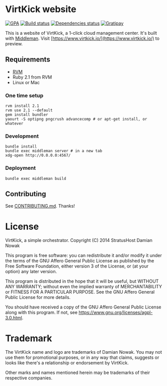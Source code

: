 # VirtKick website

[![GPA](https://img.shields.io/codeclimate/github/virtkick/virtkick-website.svg?style=flat-square)](https://codeclimate.com/github/virtkick/virtkick-website)
[![Build status](https://img.shields.io/travis/virtkick/virtkick-website.svg?style=flat-square)](https://travis-ci.org/virtkick/virtkick-website)
[![Dependencies status](http://img.shields.io/gemnasium/virtkick/virtkick-website.svg?style=flat-square)](https://gemnasium.com/virtkick/virtkick-website)
[![Gratipay](https://img.shields.io/gratipay/virtkick.svg?style=flat-square)](https://gratipay.com/virtkick/)

This is a website of VirtKick, a 1-click cloud management center.
It's built with [Middleman](http://middlemanapp.com/).
Visit [https://www.virtkick.io/](https://www.virtkick.io/) to preview.

## Requirements

- [RVM](https://rvm.io/)
- Ruby 2.1 from RVM
- Linux or Mac

### One time setup

```
rvm install 2.1
rvm use 2.1 --default
gem install bundler
yaourt -S optipng pngcrush advancecomp # or apt-get install, or whatever
```

### Development

```
bundle install
bundle exec middleman server # in a new tab
xdg-open http://0.0.0.0:4567/
```

### Deployment

```
bundle exec middleman build
```

## Contributing

See [CONTRIBUTING.md](https://github.com/virtkick/virtkick-website/blob/master/CONTRIBUTING.md). Thanks!

# License

VirtKick, a simple orchestrator.
Copyright (C) 2014 StratusHost Damian Nowak

This program is free software: you can redistribute it and/or modify
it under the terms of the GNU Affero General Public License as
published by the Free Software Foundation, either version 3 of the
License, or (at your option) any later version.

This program is distributed in the hope that it will be useful,
but WITHOUT ANY WARRANTY; without even the implied warranty of
MERCHANTABILITY or FITNESS FOR A PARTICULAR PURPOSE.  See the
GNU Affero General Public License for more details.

You should have received a copy of the GNU Affero General Public License
along with this program.  If not, see https://www.gnu.org/licenses/agpl-3.0.html.


# Trademark

The VirtKick name and logo are trademarks of Damian Nowak.
You may not use them for promotional purposes,
or in any way that claims, suggests or looks like
there's a relationship or endorsement by VirtKick.

Other marks and names mentioned herein may be trademarks of their respective companies.
